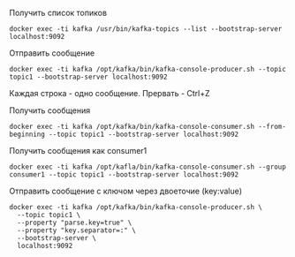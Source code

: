 Получить список топиков
```shell
docker exec -ti kafka /usr/bin/kafka-topics --list --bootstrap-server localhost:9092
```

Отправить сообщение
```shell
docker exec -ti kafka /opt/kafka/bin/kafka-console-producer.sh --topic topic1 --bootstrap-server localhost:9092
```
Каждая строка - одно сообщение. Прервать - Ctrl+Z

Получить сообщения
```shell
docker exec -ti kafka /opt/kafka/bin/kafka-console-consumer.sh --from-beginning --topic topic1 --bootstrap-server localhost:9092 
```

Получить сообщения как consumer1
```shell
docker exec -ti kafka /opt/kafla/bin/kafka-console-consumer.sh --group consumer1 --topic topic1 --bootstrap-server localhost:9092

```

Отправить сообщение с ключом через двоеточие (key:value)
```shell
docker exec -ti kafka /opt/kafka/bin/kafka-console-producer.sh \
  --topic topic1 \
  --property "parse.key=true" \
  --property "key.separator=:" \
  --bootstrap-server \
  localhost:9092
```
